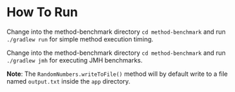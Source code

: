 # How To Run

Change into the method-benchmark directory `cd method-benchmark` and run `./gradlew run` for simple method execution timing.

Change into the method-benchmark directory `cd method-benchmark` and run `./gradlew jmh` for executing JMH benchmarks.

**Note**: The `RandomNumbers.writeToFile()` method will by default write to a file named `output.txt` inside the `app` directory.